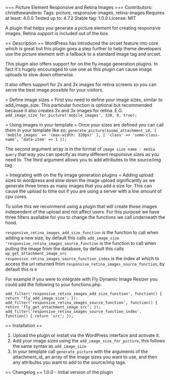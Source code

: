=== Picture Element Responsive and Retina Images ===
Contributors: christhewanderer
Tags: picture, responsive-images, retina-images
Requires at least: 4.0.0
Tested up to: 4.7.2
Stable tag: 1.0.0
License: MIT

A plugin that helps you generate a picture element for creating responsive images. Retina support is included out of the box.

== Description ==
WordPress has introduced the srcset feature into core which is great but this plugin goes a step further to help theme developers use the picture element with a fallback to a standard image tag and srcset.

This plugin also offers support for on the fly image generation plugins. In fact it's hugely encouraged to use one as this plugin can cause image uploads to slow down otherwise.

It also offers support for 2x and 3x images for retina screens so you can serve the best image possible for your visitors.

= Define image sizes =
First you need to define your image sizes, similar to add_image_size. This particular function is optional but recommended because it also creates 2x and 3x images for retina.
E.G. `add_image_size_for_picture('mobile_images', 320, 0, true);`

= Using images in your template =
Once your sizes are defined you can call them in your template like so:
`
generate_picture($some_attachment_id, [
    'mobile_images' => '(max-width: 320px)'
], [
    'class' => 'some-class-name',
    'data-item' => 1
]);
`

The second argument array is in the format of `image size name : media query` that way you can specify as many different responsive sizes as you need to.
The third argument allows you to add attributes to the source/img tag.

= Integrating with on the fly image generation plugins =
Adding upload sizes to wordpress and slow down the image upload significantly as we generate three times as many images that you add a size for. This can cause the upload to time out if you are using a server with a low amount of cpu cores.

To solve this we recommend using a plugin that will create these images independent of the upload and not affect users. For this purpose we have three filters available for you to change the functions we call underneath the hood.

`responsive_retina_images_add_size_function` is the function to call when adding a new size, by default this calls `add_image_size`
`'responsive_retina_images_source_function` is the function to call when pulling the image from the database, by default this calls `wp_get_attachment_image_src`
`responsive_retina_images_source_function_index` is the index at which to access the url returned from `responsive_retina_images_source_function`, by default this is `0`

For example if you were to integrate with Fly Dynamic Image Resizer you could add the following to your functions.php.

`
add_filter('responsive_retina_images_add_size_function', function() { return 'fly_add_image_size'; });
add_filter('responsive_retina_images_source_function', function() { return 'fly_get_attachment_image_src'; });
add_filter('responsive_retina_images_source_function_index', function() { return 'src'; });
`

== Installation ==
1. Upload the plugin or install via the WordPress interface and activate it.
2. Add your image sizes using the `add_image_size_for_picture`, this follows the same syntax as `add_image_size`
3. In your template call `generate_picture` with the arguments of the attachment_id, an array of the image sizes you want to use, and then any attributes you want to add to the source/img tags.

== Changelog ==
1.0.0 - Initial version of the plugin
